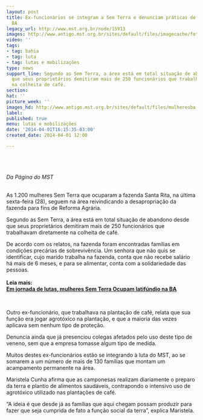 ```yaml
---
layout: post
title: Ex-funcionários se integram a Sem Terra e denunciam práticas de fazenda na
  BA
legacy_url: http://www.mst.org.br/node/15913
images: http://www.antigo.mst.org.br/sites/default/files/imagecache/foto_destaque/mulheresba!.jpg
video: ''
tags:
- tag: bahia
- tag: luta
- tag: lutas e mobilizações
type: news
support_line: Segundo as Sem Terra, a área está em total situação de abandono desde
  que seus proprietários demitiram mais de 250 funcionários que trabalhavam diretamente
  na colheita de café.
section: 
hat: ''
picture_week: ''
images_hd: http://www.antigo.mst.org.br/sites/default/files/mulheresba!.jpg
label: 
published: true
menu: lutas e mobilizações
date: '2014-04-01T16:15:35-03:00'
created_date: 2014-04-01 12:00

---
```

<p><em><img style="margin: 10px;" src="http://www.antigo.mst.org.br/sites/default/files/mulheresba_0.jpg" alt=""><br><br></em></p><p><em>Da Página do MST</em></p><p><br>As 1.200 mulheres Sem Terra que ocuparam a fazenda Santa Rita, na última sexta-feira (28), seguem na área reivindicando a desapropriação da fazenda para fins de Reforma Agrária.</p><p>Segundo as Sem Terra, a área está em total situação de abandono desde que seus proprietários demitiram mais de 250 funcionários que trabalhavam diretamente na colheita de café.</p><p>De acordo com os relatos, na fazenda foram encontradas famílias em condições precárias de sobrevivência. Um senhora que não quis se identificar, cujo marido trabalha na fazenda, conta que não recebe salário há mais de 6 meses, e para se alimentar, conta com a solidariedade das pessoas.<br><br><strong>Leia mais:<br></strong><a href="http://www.mst.org.br/node/15894"><strong>Em jornada de lutas, mulheres Sem Terra Ocupam latifúndio na BA</strong></a></p><div>&nbsp;</div><p>Outro ex-funcionário, que trabalhava na plantação de café, relata que sua função era jogar agrotóxico na plantação, e que a maioria das vezes aplicava sem nenhum tipo de proteção.&nbsp;</p><p>Denuncia ainda que já presenciou colegas afetados pelo uso deste tipo de veneno, sem que a empresa tomasse algum tipo de medida. &nbsp;</p><p>Muitos destes ex-funcionários estão se integrando à luta do MST, ao se somarem a um número de mais de 130 famílias que montam um acampamento permanente na área.</p><p>Maristela Cunha afirma que as camponesas realizam diariamente o preparo da terra e plantio de alimentos saudáveis, contrapondo o intensivo uso de agrotóxico utilizado nas plantações de café.</p><p>“A ideia é que desde já as famílias que aqui chegam possam produzir para fazer que seja cumprida de fato a função social da terra”, explica Maristela.</p><div>&nbsp;</div><div>&nbsp;</div>
